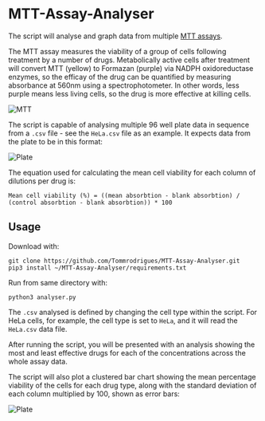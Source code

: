 # MTT-Assay-Analyser

The script will analyse and graph data from multiple [MTT assays](https://en.wikipedia.org/wiki/MTT_assay).

The MTT assay measures the viability of a group of cells following treatment by a number of drugs. Metabolically active cells after treatment will convert MTT (yellow) to Formazan (purple) via NADPH oxidoreductase enzymes, so the efficay of the drug can be quantified by measuring absorbance at 560nm using a spectrophotometer. In other words, less purple means less living cells, so the drug is more effective at killing cells.

![MTT](https://upload.wikimedia.org/wikipedia/commons/thumb/d/de/MTT_reaction.png/1600px-MTT_reaction.png)

The script is capable of analysing multiple 96 well plate data in sequence from a `.csv` file - see the `HeLa.csv` file as an example. It expects data from the plate to be in this format:

![Plate](https://i.ibb.co/Y867wkv/Picture-1.png)

The equation used for calculating the mean cell viability for each column of dilutions per drug is:
```
Mean cell viability (%) = ((mean absorbtion - blank absorbtion) / (control absorbtion - blank absorbtion)) * 100
```

## Usage

Download with:
```
git clone https://github.com/Tommrodrigues/MTT-Assay-Analyser.git
pip3 install ~/MTT-Assay-Analyser/requirements.txt
```

Run from same directory with:
```
python3 analyser.py
```

The `.csv` analysed is defined by changing the cell type within the script. For HeLa cells, for example, the cell type is set to `HeLa`, and it will read the `HeLa.csv` data file.

After running the script, you will be presented with an analysis showing the most and least effective drugs for each of the concentrations across the whole assay data.

The script will also plot a clustered bar chart showing the mean percentage viability of the cells for each drug type, along with the standard deviation of each column multiplied by 100, shown as error bars:

![Plate](https://i.ibb.co/m0X0myS/Figure-1.png)
